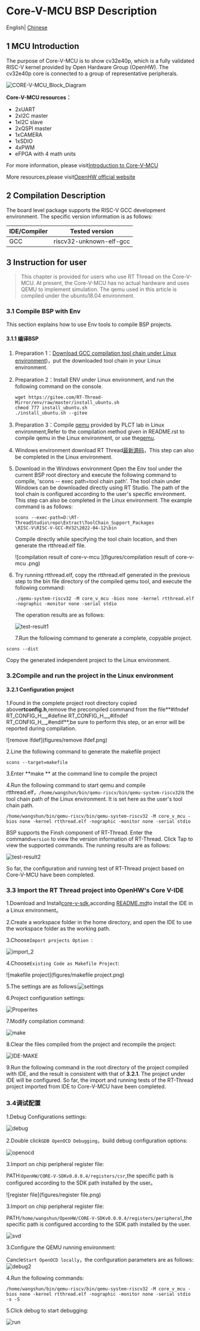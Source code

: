 # Core-V-MCU BSP Description

English| [Chinese](readme.md)

## 1 MCU Introduction

The purpose of Core-V-MCU is to show cv32e40p, which is a fully validated RISC-V kernel provided by Open Hardware Group (OpenHW). The cv32e40p core is connected to a group of representative peripherals.

![CORE-V-MCU_Block_Diagram](figures/CORE-V-MCU_Block_Diagram.png)

**Core-V-MCU resources：**

- 2xUART
- 2xI2C master
- 1xI2C slave
- 2xQSPI master
- 1xCAMERA
- 1xSDIO
- 4xPWM
- eFPGA with 4 math units

For more information, please visit[Introduction to Core-V-MCU](https://docs.openhwgroup.org/projects/core-v-mcu/doc-src/overview.html)

More resources,please visit[OpenHW official website](https://www.openhwgroup.org/)

## 2 Compilation Description

The board level package supports the RISC-V GCC development environment. The specific version information is as follows:

| IDE/Compiler | Tested version          |
| ------------ | ----------------------- |
| GCC          | riscv32-unknown-elf-gcc |

## 3 Instruction for user

>This chapter is provided for users who use RT Thread on the Core-V-MCU. At present, the Core-V-MCU has no actual hardware and uses QEMU to implement simulation. The qemu used in this article is compiled under the ubuntu18.04 environment.

### 3.1 Compile BSP with Env

This section explains how to use Env tools to compile BSP projects.

#### 3.1.1 编译BSP

1. Preparation 1：[Download GCC compilation tool chain under Linux environment](https://github.com/Yaochenger/openhw-/tree/master/toolchain))，put the downloaded tool chain in your Linux environment.

2. Preparation 2：Install ENV under Linux environment, and run the following command on the console.

   ```shell
   wget https://gitee.com/RT-Thread-Mirror/env/raw/master/install_ubuntu.sh
   chmod 777 install_ubuntu.sh
   ./install_ubuntu.sh --gitee
   ```

3. Preparation 3：Compile [qemu](https://github.com/plctlab/plct-qemu/tree/plct-corev-upstream-sync-dma) provided by PLCT lab in Linux environment,Refer to the compilation method given in README.rst to compile qemu in the Linux environment, or use the[qemu](https://github.com/Yaochenger/openhw-/releases/tag/qemu-linux).

4. Windows environment download RT Thread[最新源码](https://github.com/RT-Thread/rt-thread/archive/refs/heads/master.zip)，This step can also be completed in the Linux environment.

5. Download in the Windows environment Open the Env tool under the current BSP root directory and execute the following command to compile, 'scons -- exec path=tool chain path'. The tool chain under Windows can be downloaded directly using RT Studio. The path of the tool chain is configured according to the user's specific environment. This step can also be completed in the Linux environment. The example command is as follows:

   ```shell
   scons --exec-path=D:\RT-ThreadStudio\repo\Extract\ToolChain_Support_Packages
   \RISC-V\RISC-V-GCC-RV32\2022-04-12\bin
   ```

    Compile directly while specifying the tool chain location, and then generate the rtthread.elf file.

   ![compilation result of core-v-mcu ](figures/compilation result of core-v-mcu .png)

6. Try running rtthread.elf, copy the rtthread.elf generated in the previous step to the bin file directory of the compiled qemu tool, and execute the following command:

   ```shell
   ./qemu-system-riscv32 -M core_v_mcu -bios none -kernel rtthread.elf -nographic -monitor none -serial stdio
   ```

   The operation results are as follows:

   ![test-result1](figures/test-result1.png)

   7.Run the following command to generate a complete, copyable project.

```shell
scons --dist
```

Copy the generated independent project to the Linux environment.

### 3.2Compile and run the project in the Linux environment

#### 3.2.1 Configuration project

1.Found in the complete project root directory copied above**rtconfig.h**,remove the precompiled command from the file**#ifndef RT_CONFIG_H__**,**#define RT_CONFIG_H__**,**#ifndef RT_CONFIG_H__**,**#endif**,be sure to perform this step, or an error will be reported during compilation.

![remove ifdef](figures/remove ifdef.png)

2.Line the following command to generate the makefile project

```shell
scons --target=makefile
```

3.Enter **make ** at the command line to compile the project

4.Run the following command to start qemu and compile rtthread.elf，`/home/wangshun/bin/qemu-riscv/bin/qemu-system-riscv32`is the tool chain path of the Linux environment. It is set here as the user's tool chain path.

```shell
/home/wangshun/bin/qemu-riscv/bin/qemu-system-riscv32 -M core_v_mcu -bios none -kernel rtthread.elf -nographic -monitor none -serial stdio
```

BSP supports the Finsh component of RT-Thread. Enter the command`version` to view the version information of RT-Thread. Click Tap to view the supported commands. The running results are as follows:

![test-result2](figures/test-result2.png)

So far, the configuration and running test of RT-Thread project based on Core-V-MCU have been completed.

### 3.3 Import the RT Thread project into OpenHW's Core V-IDE

1.Download and Install[core-v-sdk](https://github.com/openhwgroup/core-v-sdk),according [README.md](https://github.com/openhwgroup/core-v-sdk#readme)to install the IDE in a Linux environment。

2.Create a workspace folder in the home directory, and open the IDE to use the workspace folder as the working path.

3.Choose`Import projects Option `:

![import_2](figures/import_2.png)

4.Choose`Existing Code as Makefile Project`:

![makefile project](figures/makefile project.png)

5.The settings are as follows:![settings](figures/settings.png)

6.Project configuration settings:

![Properites](figures/Properites.png)

7.Modify compilation command:

![make](figures/make.png)

8.Clear the files compiled from the project and recompile the project:

![IDE-MAKE](figures/IDE-MAKE.png)

9.Run the following command in the root directory of the project compiled with IDE, and the result is consistent with that of **3.2.1**. The project under IDE will be configured. So far, the import and running tests of the RT-Thread project imported from IDE to Core-V-MCU have been completed.

### 3.4调试配置

1.Debug Configurations settings:

![debug](figures/debug.png)

2.Double click`GDB OpenOCD Debugging`，build debug configuration options:

![openocd](figures/openocd.png)

3.Import on chip peripheral register file:

PATH:`OpenHW/CORE-V-SDKv0.0.0.4/registers/csr`,the specific path is configured according to the SDK path installed by the user。

![register file](figures/register file.png)

3.Import on chip peripheral register file:

PATH`/home/wangshun/OpenHW/CORE-V-SDKv0.0.0.4/registers/peripheral`,the specific path is configured according to the SDK path installed by the user.

![svd](figures/svd.png)

3.Configure the QEMU running environment:

Cancle`Start OpenOCD locally`，the configuration parameters are as follows:![debug2](figures/debug2.png)

4.Run the following commands:

```shell
/home/wangshun/bin/qemu-riscv/bin/qemu-system-riscv32 -M core_v_mcu -bios none -kernel rtthread.elf -nographic -monitor none -serial stdio -s -S
```

5.Click debug to start debugging:

![run](figures/run.png)